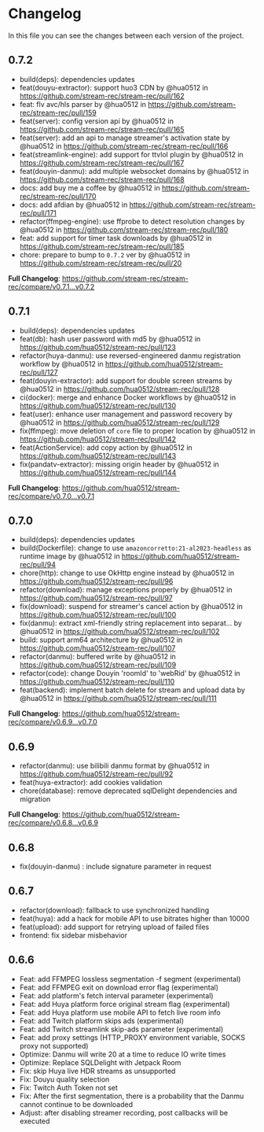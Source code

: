 # Changelog

In this file you can see the changes between each version of the project.

## 0.7.2

- build(deps): dependencies updates
- feat(douyu-extractor): support huo3 CDN by @hua0512 in https://github.com/stream-rec/stream-rec/pull/162
- feat: flv avc/hls parser by @hua0512 in https://github.com/stream-rec/stream-rec/pull/159
- feat(server): config version api by @hua0512 in https://github.com/stream-rec/stream-rec/pull/165
- feat(server): add an api to manage streamer's activation state by @hua0512 in https://github.com/stream-rec/stream-rec/pull/166
- feat(streamlink-engine): add support for ttvlol plugin by @hua0512 in https://github.com/stream-rec/stream-rec/pull/167
- feat(douyin-danmu): add multiple websocket domains by @hua0512 in https://github.com/stream-rec/stream-rec/pull/168
- docs: add buy me a coffee by @hua0512 in https://github.com/stream-rec/stream-rec/pull/170
- docs: add afdian by @hua0512 in https://github.com/stream-rec/stream-rec/pull/171
- refactor(ffmpeg-engine): use ffprobe to detect resolution changes by @hua0512 in https://github.com/stream-rec/stream-rec/pull/180
- feat: add support for timer task downloads by @hua0512 in https://github.com/stream-rec/stream-rec/pull/185
- chore: prepare to bump to `0.7.2` ver by @hua0512 in https://github.com/stream-rec/stream-rec/pull/20

**Full Changelog**: https://github.com/stream-rec/stream-rec/compare/v0.7.1...v0.7.2

## 0.7.1

- build(deps): dependencies updates
- feat(db): hash user password with md5 by @hua0512 in https://github.com/hua0512/stream-rec/pull/123
- refactor(huya-danmu): use reversed-engineered danmu registration workflow by @hua0512 in https://github.com/hua0512/stream-rec/pull/127
- feat(douyin-extractor): add support for double screen streams by @hua0512 in https://github.com/hua0512/stream-rec/pull/128
- ci(docker): merge and enhance Docker workflows by @hua0512 in https://github.com/hua0512/stream-rec/pull/130
- feat(user): enhance user management and password recovery by @hua0512 in https://github.com/hua0512/stream-rec/pull/129
- fix(ffmpeg): move deletion of `core` file to proper location by @hua0512 in https://github.com/hua0512/stream-rec/pull/142
- feat(ActionService): add copy action by @hua0512 in https://github.com/hua0512/stream-rec/pull/143
- fix(pandatv-extractor): missing origin header by @hua0512 in https://github.com/hua0512/stream-rec/pull/144

**Full Changelog**: https://github.com/hua0512/stream-rec/compare/v0.7.0...v0.7.1

## 0.7.0

- build(deps): dependencies updates
- build(Dockerfile): change to use `amazoncorretto:21-al2023-headless` as runtime image by @hua0512 in https://github.com/hua0512/stream-rec/pull/94
- chore(http): change to use OkHttp engine instead by @hua0512 in https://github.com/hua0512/stream-rec/pull/96
- refactor(download): manage exceptions properly by @hua0512 in https://github.com/hua0512/stream-rec/pull/97
- fix(download): suspend for streamer's cancel action by @hua0512 in https://github.com/hua0512/stream-rec/pull/100
- fix(danmu): extract xml-friendly string replacement into separat… by @hua0512 in https://github.com/hua0512/stream-rec/pull/102
- build: support arm64 architecture by @hua0512 in https://github.com/hua0512/stream-rec/pull/107
- refactor(danmu): buffered write by @hua0512 in https://github.com/hua0512/stream-rec/pull/109
- refactor(code): change Douyin 'roomId' to 'webRid' by @hua0512 in https://github.com/hua0512/stream-rec/pull/110
- feat(backend): implement batch delete for stream and upload data by @hua0512 in https://github.com/hua0512/stream-rec/pull/111

**Full Changelog**: https://github.com/hua0512/stream-rec/compare/v0.6.9...v0.7.0

## 0.6.9

- refactor(danmu): use bilibili danmu format by @hua0512 in https://github.com/hua0512/stream-rec/pull/92
- feat(huya-extractor): add cookies validation
- chore(database): remove deprecated sqlDelight dependencies and migration

**Full Changelog**: https://github.com/hua0512/stream-rec/compare/v0.6.8...v0.6.9

## 0.6.8

- fix(douyin-danmu) : include signature parameter in request

## 0.6.7

- refactor(download): fallback to use synchronized handling
- feat(huya): add a hack for mobile API to use bitrates higher than 10000
- feat(upload): add support for retrying upload of failed files
- frontend: fix sidebar misbehavior

## 0.6.6

- Feat: add FFMPEG lossless segmentation -f segment (experimental)
- Feat: add FFMPEG exit on download error flag (experimental)
- Feat: add platform's fetch interval parameter (experimental)
- Feat: add Huya platform force original stream flag (experimental)
- Feat: add Huya platform use mobile API to fetch live room info
- Feat: add Twitch platform skips ads (experimental)
- Feat: add Twitch streamlink skip-ads parameter (experimental)
- Feat: add proxy settings (HTTP_PROXY environment variable, SOCKS proxy not supported)
- Optimize: Danmu will write 20 at a time to reduce IO write times
- Optimize: Replace SQLDelight with Jetpack Room
- Fix: skip Huya live HDR streams as unsupported
- Fix: Douyu quality selection
- Fix: Twitch Auth Token not set
- Fix: After the first segmentation, there is a probability that the Danmu cannot continue to be downloaded
- Adjust: after disabling streamer recording, post callbacks will be executed
